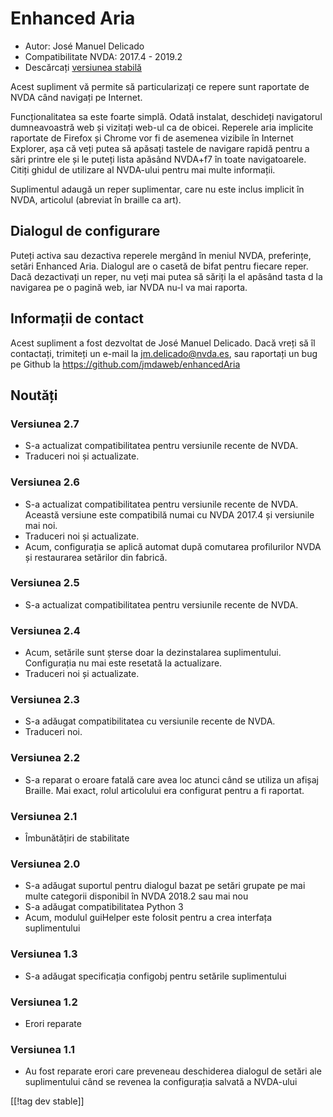 # Enhanced Aria #

* Autor: José Manuel Delicado
* Compatibilitate NVDA: 2017.4 - 2019.2
* Descărcați [versiunea stabilă][1]

Acest supliment vă permite să particularizați ce repere sunt raportate de
NVDA când navigați pe Internet.

Funcționalitatea sa este foarte simplă. Odată instalat, deschideți
navigatorul dumneavoastră web și vizitați web-ul ca de obicei. Reperele aria
implicite raportate de Firefox și Chrome vor fi de asemenea vizibile în
Internet Explorer, așa că veți putea să apăsați tastele de navigare rapidă
pentru a sări printre ele și le puteți lista apăsând NVDA+f7 în toate
navigatoarele. Citiți ghidul de utilizare al NVDA-ului pentru mai multe
informații.

Suplimentul adaugă un reper suplimentar, care nu este inclus implicit în
NVDA, articolul (abreviat în braille ca art).

## Dialogul de configurare

Puteți activa sau dezactiva reperele mergând în meniul NVDA, preferințe,
setări Enhanced Aria. Dialogul are o casetă de bifat pentru fiecare
reper. Dacă dezactivați un reper, nu veți mai putea să săriți la el apăsând
tasta d la navigarea pe o pagină web, iar NVDA nu-l va mai raporta.

## Informații de contact

Acest supliment a fost dezvoltat de José Manuel Delicado. Dacă vreți să îl
contactați, trimiteți un e-mail la jm.delicado@nvda.es, sau raportați un bug
pe Github la https://github.com/jmdaweb/enhancedAria

## Noutăți

### Versiunea 2.7

* S-a actualizat compatibilitatea pentru versiunile recente de NVDA.
* Traduceri noi și actualizate.

### Versiunea 2.6

* S-a actualizat compatibilitatea pentru versiunile recente de NVDA. Această
  versiune este compatibilă numai cu NVDA 2017.4 și versiunile mai noi.
* Traduceri noi și actualizate.
* Acum, configurația se aplică automat după comutarea profilurilor NVDA și
  restaurarea setărilor din fabrică.

### Versiunea 2.5

* S-a actualizat compatibilitatea pentru versiunile recente de NVDA.

### Versiunea 2.4

* Acum, setările sunt șterse doar la dezinstalarea
  suplimentului. Configurația nu mai este resetată la actualizare.
* Traduceri noi și actualizate.

### Versiunea 2.3

* S-a adăugat compatibilitatea cu versiunile recente de NVDA.
* Traduceri noi.

### Versiunea 2.2

* S-a reparat o eroare fatală care avea loc atunci când se utiliza un afișaj
  Braille. Mai exact, rolul articolului era configurat pentru a fi raportat.

### Versiunea 2.1

* Îmbunătățiri de stabilitate

### Versiunea 2.0

* S-a adăugat suportul pentru dialogul bazat pe setări grupate pe mai multe
  categorii disponibil în NVDA 2018.2 sau mai nou
* S-a adăugat compatibilitatea Python 3
* Acum, modulul guiHelper este folosit pentru a crea interfața suplimentului

### Versiunea 1.3

* S-a adăugat specificația configobj pentru setările suplimentului

### Versiunea 1.2

* Erori reparate

### Versiunea 1.1

* Au fost reparate erori care preveneau deschiderea dialogul de setări ale
  suplimentului când se revenea la configurația salvată a NVDA-ului

[[!tag dev stable]]

[1]: https://addons.nvda-project.org/files/get.php?file=earia
